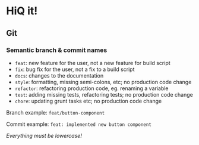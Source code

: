 # HiQ it!

## Git

### Semantic branch & commit names

- `feat`: new feature for the user, not a new feature for build script
- `fix`: bug fix for the user, not a fix to a build script
- `docs`: changes to the documentation
- `style`: formatting, missing semi-colons, etc; no production code change
- `refactor`: refactoring production code, eg. renaming a variable
- `test`: adding missing tests, refactoring tests; no production code change
- `chore`: updating grunt tasks etc; no production code change

Branch example: `feat/button-component`

Commit example: `feat: implemented new button component`

_Everything must be lowercase!_
